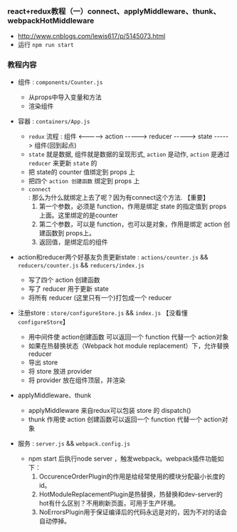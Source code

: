 

### react+redux教程（一）connect、applyMiddleware、thunk、webpackHotMiddleware
* http://www.cnblogs.com/lewis617/p/5145073.html
* 运行 `npm run start`


### 教程内容
* 组件 : `components/Counter.js`
    * 从props中导入变量和方法
    * 渲染组件

* 容器 : `containers/App.js`
    * `redux` 流程 : 组件 <-----> action -----> reducer -----> state -----> 组件(回到起点)
    * `state` 就是数据, 组件就是数据的呈现形式, `action` 是动作, `action` 是通过 `reducer` 来更新 `state` 的
    * 把 state的 counter 值绑定到 props 上
    * 把四个 `action 创建函数` 绑定到 props 上
    * `connect` : 那么为什么就绑定上去了呢？因为有connect这个方法. 【重要】
        1. 第一个参数，必须是 function，作用是绑定 state 的指定值到 props 上面。这里绑定的是counter
        2. 第二个参数，可以是 function，也可以是对象，作用是绑定 action 创建函数到 props上。
        3. 返回值，是绑定后的组件

* action和reducer两个好基友负责更新state : `actions/counter.js` && `reducers/counter.js` && `reducers/index.js`
    * 写了四个 action 创建函数
    * 写了 reducer 用于更新 state
    * 将所有 reducer (这里只有一个)打包成一个 reducer

* 注册store : `store/configureStore.js` && `index.js` 【没看懂 `configureStore`】
    * 用中间件使 action创建函数 可以返回一个 function 代替一个 action对象
    * 如果在热替换状态（Webpack hot module replacement）下，允许替换reducer
    * 导出 store
    * 将 store 放进 provider
    * 将 provider 放在组件顶层，并渲染

* applyMiddleware、thunk
    * applyMiddleware 来自redux可以包装 store 的 dispatch()
    * thunk 作用使 action 创建函数可以返回一个 function 代替一个 action对象

* 服务 : `server.js` && `webpack.config.js`
    * npm start 后执行node server ，触发webpack。webpack插件功能如下：
        1. OccurenceOrderPlugin的作用是给经常使用的模块分配最小长度的id。
        2. HotModuleReplacementPlugin是热替换，热替换和dev-server的hot有什么区别？不用刷新页面，可用于生产环境。
        3. NoErrorsPlugin用于保证编译后的代码永远是对的，因为不对的话会自动停掉。
